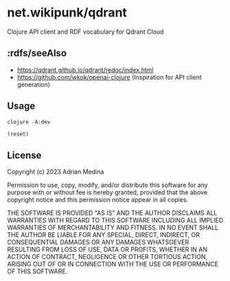 # net.wikipunk/qdrant
Clojure API client and RDF vocabulary for Qdrant Cloud

## :rdfs/seeAlso 
* https://qdrant.github.io/qdrant/redoc/index.html
* https://github.com/wkok/openai-clojure (Inspiration for API client generation)

## Usage

``` shell
clojure -A:dev
```

``` clojure
(reset)
```

## License

Copyright (c) 2023 Adrian Medina

Permission to use, copy, modify, and/or distribute this software for
any purpose with or without fee is hereby granted, provided that the
above copyright notice and this permission notice appear in all
copies.

THE SOFTWARE IS PROVIDED "AS IS" AND THE AUTHOR DISCLAIMS ALL
WARRANTIES WITH REGARD TO THIS SOFTWARE INCLUDING ALL IMPLIED
WARRANTIES OF MERCHANTABILITY AND FITNESS. IN NO EVENT SHALL THE
AUTHOR BE LIABLE FOR ANY SPECIAL, DIRECT, INDIRECT, OR CONSEQUENTIAL
DAMAGES OR ANY DAMAGES WHATSOEVER RESULTING FROM LOSS OF USE, DATA OR
PROFITS, WHETHER IN AN ACTION OF CONTRACT, NEGLIGENCE OR OTHER
TORTIOUS ACTION, ARISING OUT OF OR IN CONNECTION WITH THE USE OR
PERFORMANCE OF THIS SOFTWARE.
